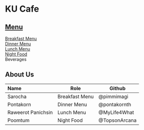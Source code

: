 # KU Cafe

## [Menu](Menu.md)
[Breakfast Menu](Menu.md#-breakfast-menu)   
[Dinner Menu](Menu.md#-dinner-menu)   
[Lunch Menu](Menu.md#-lunch-menu)    
[Night Food](./Menu.md#Night-Food)  
Beverages  

## About Us
| Name      | Role      | Github          |
|:----------|-----------|-----------------|
| Sarocha | Breakfast Menu | @pimmimagi|
| Pontakorn       | Dinner Menu       | @pontakornth      |
| Raweerot Panichsin | Lunch Menu | @MyLife4What |
| Poomtum   | Night Food| @TopsonArcana   |
